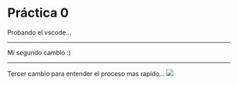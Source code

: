  # Práctica 0
Probando el vscode...
**************************
Mi segundo cambio :)
**************************
Tercer cambio para entender el proceso mas rapido...
![](Ejercicio2-img1.gif)